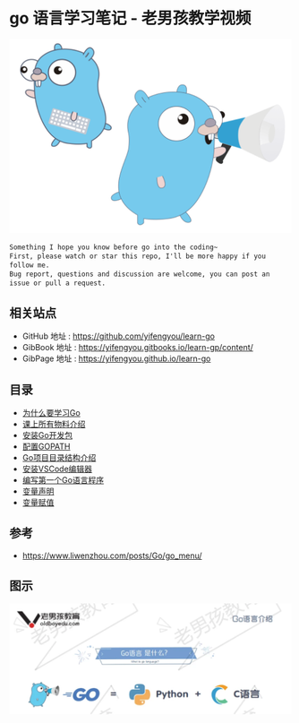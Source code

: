 # go 语言学习笔记 - 老男孩教学视频

![20201003_173756_87](image/20201003_173756_87.png)

```
Something I hope you know before go into the coding~
First, please watch or star this repo, I'll be more happy if you follow me.
Bug report, questions and discussion are welcome, you can post an issue or pull a request.
```

## 相关站点

* GitHub 地址 : <https://github.com/yifengyou/learn-go>
* GibBook 地址 : <https://yifengyou.gitbooks.io/learn-gp/content/>
* GibPage 地址 : <https://yifengyou.github.io/learn-go>

## 目录

* [为什么要学习Go](docs/oldboy/为什么要学习Go.md)
* [课上所有物料介绍](docs/oldboy/课上所有物料介绍.md)
* [安装Go开发包](docs/oldboy/安装Go开发包.md)
* [配置GOPATH](docs/oldboy/配置GOPATH.md)
* [Go项目目录结构介绍](docs/oldboy/Go项目目录结构介绍.md)
* [安装VSCode编辑器](docs/oldboy/安装VSCode编辑器.md)
* [编写第一个Go语言程序](docs/oldboy/编写第一个Go语言程序.md)
* [变量声明](docs/oldboy/变量声明.md)
* [变量赋值](docs/oldboy/变量赋值.md)

## 参考

* <https://www.liwenzhou.com/posts/Go/go_menu/>

## 图示

![20201003_173722_94](image/20201003_173722_94.png)
